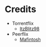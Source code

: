 Credits
=======
  - Torrentflix
    * [ItzBlitz98](https://github.com/ItzBlitz98/torrentflix)
  - Peerflix
    * [Mafintosh](https://github.com/mafintosh/peerflix)
